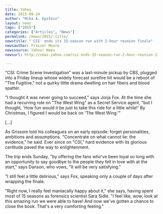 ```yaml
---
title: Yahoo
date: 2015-09-24
author: "Mika A. Epstein"
layout: news
tags: ["2015"]
categories: ["Articles", "News"]
permalink: /news/2015/:title/
newstitle: "'CSI' ends its 15-season run with 2-hour reunion finale"
newsauthor: Fraizer Moore
newssource: Yahoo! News
newsurl: http://news.yahoo.com/csi-ends-15-season-run-2-hour-reunion-132146292.html

---
```


"CSI: Crime Scene Investigation" was a last-minute pickup by CBS, plugged into a Friday lineup whose widely forecast surefire hit would be a reboot of "The Fugitive," not a quirky little drama dwelling on hair fibers and blood spatter.

"I thought it was never going to succeed," says Jorja Fox. At the time she had a recurring role on "The West Wing" as a Secret Service agent, "but I thought, 'How fun would it be just to take this ride for a little while!' By Christmas, I figured I would be back on 'The West Wing.'"

[...]

As Grissom told his colleagues on an early episode: forget personalities, ambitions and assumptions. "Concentrate on what cannot lie: the evidence," he said. Ever since on "CSI," hard evidence with its glorious certitude paved the way to enlightenment.

The trip ends Sunday, "by offering the fans who've been loyal so long with an opportunity to say goodbye to the people they fell in love with at the start," says Danson, who vows, "It will be very satisfying."

"I still feel a little delirious," says Fox, speaking only a couple of days after wrapping the finale.

"Right now, I really feel maniacally happy about it," she says, having spent most of 15 seasons as forensics scientist Sara Sidle. "I feel like, wow, look at this amazing run we were able to have! And now we've gotten a chance to close the book. That's a very comforting feeling."
